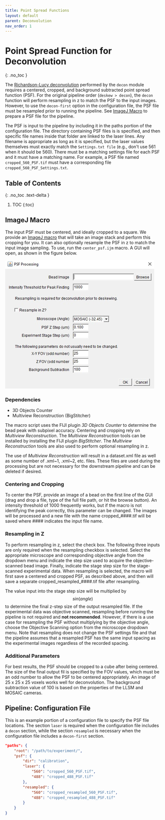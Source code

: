 ```yaml
---
title: Point Spread Functions
layout: default
parent: Deconvolution
nav_order: 1
---
```


# Point Spread Function for Deconvolution
{: .no_toc }

The [Richardson-Lucy deconvolution](https://en.wikipedia.org/wiki/Richardson%E2%80%93Lucy_deconvolution) performed by the `decon` module requires a centered, cropped, and background subtracted point spread function (PSF). For the original pipeline order (`deskew > decon`), the `decon` function will perform resampling in z to match the PSF to the input images. However, to use the `decon-first` option in the configuration file, the PSF file must be resampled prior to running the pipeline. See [ImageJ Macro](#imagej-macro) to prepare a PSF file for the pipeline.

The PSF is input to the pipeline by including it in the paths portion of the configuration file. The directory containing PSF files is is specified, and then specific file names inside that folder are linked to the laser lines. Any filename is appropriate as long as it is specified, but the laser values themselves must exactly match the `Settings.txt file` (e.g., don't use 561 when it should be 560). There must be a matching settings file for each PSF and it must have a matching name. For example, a PSF file named `cropped_560_PSF.tif` must have a corresponding file  `cropped_560_PSF_Settings.txt`.

## Table of Contents
{: .no_toc .text-delta }

1. TOC
{:toc}

## ImageJ Macro
The input PSF must be centered, and ideally cropped to a square. We provide an [ImageJ macro](https://github.com/aicjanelia/LLSM/blob/master/src/imagej/center-psf.ijm) that will take an image stack and perform this cropping for you. It can also optionally resample the PSF in z to match the input image sampling. To use, run the `center_psf.ijm` macro. A GUI will open, as shown in the figure below.

![PSF Processing GUI](../assets/images/psf-gui.jpg)

### Dependencies

- 3D Objects Counter
- Multiview Reconstruction (BigStitcher)

The macro script uses the FIJI plugin _3D Objects Counter_ to determine the bead peak with subpixel accuracy. Centering and cropping rely on _Multiview Reconstruction_. The _Multiview Reconstruction_ tools can be installed by installing the FIJI plugin _BigStitcher_. The _Multiview Reconstruction_ tools are also used to perform optional resampling in z.

The use of _Multiview Reconstruction_ will result in a dataset.xml file as well as some number of .xml~1, .xml~2, etc. files. These files are used during the processing but are not necessary for the downstream pipeline and can be deleted if desired.

### Centering and Cropping

To center the PSF, provide an image of a bead on the first line of the GUI (drag and drop a file, type of the full file path, or hit the browse button). An intensity threshold of 1000 frequently works, but if the macro is not identifying the peak correctly, this parameter can be changed. The images will be processed and a new file with the name cropped_####.tif will be saved where #### indicates the input file name.

### Resampling in Z

To perform resampling in z, select the check box. The following three inputs are only required when the resampling checkbox is selected. Select the appropriate microscope and corresponding objective angle from the dropdown menu and indicate the step size used to acquire the objective-scanned bead image. Finally, indicate the stage step size for the stage-scanned experimental data. When resampling is selected, the macro will first save a centered and cropped PSF, as described above, and then will save a separate cropped_resampled_####.tif file after resampling.

The value input into the stage step size will be multiplied by $$sin(angle)$$ to determine the final z-step size of the output resampled file. If the experimental data was objective scanned, resampling before running the pipeline is not required and **not recommended**. However, if there is a use case for resampling the PSF without multiplying by the objective angle, choose the Objective Scanning option from the microscope dropdown menu. Note that resampling does not change the PSF settings file and that the pipeline assumes that a resampled PSF has the same input spacing as the experimental images regardless of the recorded spacing.

### Additional Parameters

For best results, the PSF should be cropped to a cube after being centered. The size of the final output fil is specified by the FOV values, which must be an odd number to allow the PSF to be centered appropriately. An image of 25 x 25 x 25 voxels works well for deconvolution.  The background subtraction value of 100 is based on the properties of the LLSM and MOSAIC cameras.

## Pipeline: Configuration File
This is an example portion of a configuration file to specify the PSF file locations. The section `laser` is required when the configuration file includes a `decon` section, while the section `resampled` is necessary when the configuration file includes a `decon-first` section.

```json
"paths": {
    "root": "/path/to/experiment/",
    "psf": {
        "dir": "calibration",
        "laser": {
            "560": "cropped_560_PSF.tif",
            "488": "cropped_488_PSF.tif"
        },
        "resampled": {
            "560": "cropped_resampled_560_PSF.tif",
            "488": "cropped_resampled_488_PSF.tif"
        }
    }
}
```

